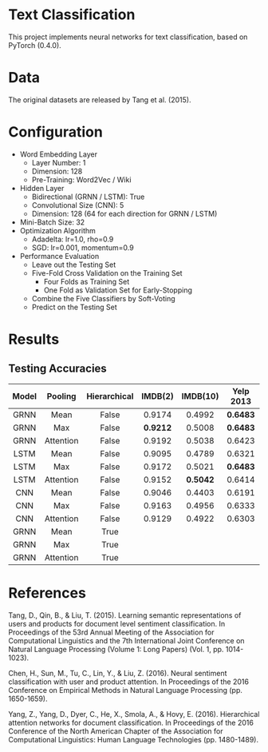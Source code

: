 # Text Classification
This project implements neural networks for text classification, based on PyTorch (0.4.0).  

# Data 
The original datasets are released by Tang et al. (2015). 

# Configuration
* Word Embedding Layer
    * Layer Number: 1
    * Dimension: 128
    * Pre-Training: Word2Vec / Wiki
* Hidden Layer
    * Bidirectional (GRNN / LSTM): True
    * Convolutional Size (CNN): 5
    * Dimension: 128 (64 for each direction for GRNN / LSTM)
* Mini-Batch Size: 32
* Optimization Algorithm
    * Adadelta: lr=1.0, rho=0.9
    * SGD: lr=0.001, momentum=0.9
* Performance Evaluation
    * Leave out the Testing Set
    * Five-Fold Cross Validation on the Training Set
        * Four Folds as Training Set
        * One Fold as Validation Set for Early-Stopping
    * Combine the Five Classifiers by Soft-Voting 
    * Predict on the Testing Set

# Results  
## Testing Accuracies
|Model| Pooling  |Hierarchical|IMDB(2)|IMDB(10)|Yelp 2013|Yelp 2014|
|:---:|:--------:|:----------:|:-----:|:------:|:-------:|:-------:|
|GRNN |Mean      |False|  0.9174  |  0.4992  |**0.6483**|    |
|GRNN |Max       |False|**0.9212**|  0.5008  |**0.6483**|    |
|GRNN |Attention |False|  0.9192  |  0.5038  |  0.6423  |    |
|LSTM |Mean      |False|  0.9095  |  0.4789  |  0.6321  |    |
|LSTM |Max       |False|  0.9172  |  0.5021  |**0.6483**|    |
|LSTM |Attention |False|  0.9152  |**0.5042**|  0.6414  |    |
|CNN  |Mean      |False|  0.9046  |  0.4403  |  0.6191  |    |
|CNN  |Max       |False|  0.9163  |  0.4956  |  0.6333  |    |
|CNN  |Attention |False|  0.9129  |  0.4922  |  0.6303  |    |
|GRNN |Mean      |True |    |    |    |    |
|GRNN |Max       |True |    |    |    |    |
|GRNN |Attention |True |    |    |    |    |


# References
Tang, D., Qin, B., & Liu, T. (2015). Learning semantic representations of users and products for document level sentiment classification. In Proceedings of the 53rd Annual Meeting of the Association for Computational Linguistics and the 7th International Joint Conference on Natural Language Processing (Volume 1: Long Papers) (Vol. 1, pp. 1014-1023).  

Chen, H., Sun, M., Tu, C., Lin, Y., & Liu, Z. (2016). Neural sentiment classification with user and product attention. In Proceedings of the 2016 Conference on Empirical Methods in Natural Language Processing (pp. 1650-1659).  

Yang, Z., Yang, D., Dyer, C., He, X., Smola, A., & Hovy, E. (2016). Hierarchical attention networks for document classification. In Proceedings of the 2016 Conference of the North American Chapter of the Association for Computational Linguistics: Human Language Technologies (pp. 1480-1489).  
